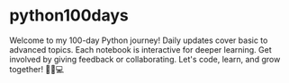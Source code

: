 # python100days
Welcome to my 100-day Python journey! Daily updates cover basic to advanced topics. Each notebook is interactive for deeper learning. Get involved by giving feedback or collaborating. Let's code, learn, and grow together! 🚀🐍💻
